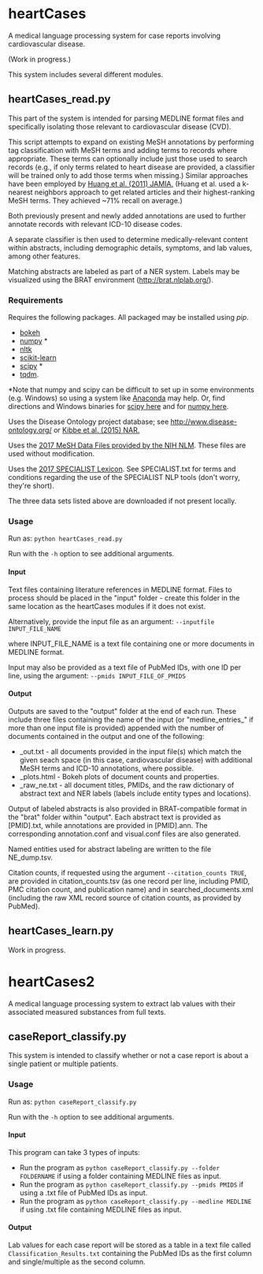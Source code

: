 # heartCases
A medical language processing system for case reports involving cardiovascular disease.

(Work in progress.)

This system includes several different modules.

## heartCases_read.py

This part of the system is intended for parsing MEDLINE format files and specifically isolating those relevant to cardiovascular disease (CVD).

This script attempts to expand on existing MeSH annotations by performing tag classification with MeSH terms and adding terms to records where appropriate. These terms can optionally include just those used to search records (e.g., if only terms related to heart disease are provided, a classifier will be trained only to add those terms when missing.)
Similar approaches have been employed by [Huang et al. (2011) JAMIA.](https://www.ncbi.nlm.nih.gov/pmc/articles/PMC3168302/) (Huang et al. used a k-nearest neighbors approach to get related articles and their highest-ranking MeSH terms. They achieved ~71% recall on average.)

Both previously present and newly added annotations are used to further annotate records with relevant ICD-10 disease codes.

A separate classifier is then used to determine medically-relevant content within abstracts, including demographic details, symptoms, and lab values, among other features.

Matching abstracts are labeled as part of a NER system. Labels may be visualized using the BRAT environment (http://brat.nlplab.org/).

### Requirements 
Requires the following packages. All packaged may be installed using *pip*.
* [bokeh](http://bokeh.pydata.org)
* [numpy](http://www.numpy.org/) *
* [nltk](http://www.nltk.org/)
* [scikit-learn](http://scikit-learn.org/stable/)
* [scipy](https://www.scipy.org/) *
* [tqdm](https://pypi.python.org/pypi/tqdm).  

*Note that numpy and scipy can be difficult to set up in some environments (e.g. Windows) so using a system like [Anaconda](https://www.continuum.io/downloads) may help. Or, find directions and Windows binaries for [scipy here](http://www.lfd.uci.edu/~gohlke/pythonlibs/#scipy) and for [numpy here](http://www.lfd.uci.edu/~gohlke/pythonlibs/#numpy).

Uses the Disease Ontology project database; see
http://www.disease-ontology.org/ or [Kibbe et al. (2015) NAR.](https://www.ncbi.nlm.nih.gov/pubmed/25348409)

Uses the [2017 MeSH Data Files provided by the NIH NLM](https://www.nlm.nih.gov/mesh/filelist.html).
These files are used without modification.

Uses the [2017 SPECIALIST Lexicon](https://lexsrv3.nlm.nih.gov/Specialist/Summary/lexicon.html).
See SPECIALIST.txt for terms and conditions regarding the use of the SPECIALIST NLP tools (don't worry, they're short).

The three data sets listed above are downloaded if not present locally.

### Usage
Run as:
`python heartCases_read.py`

Run with the `-h` option to see additional arguments.

#### Input
Text files containing literature references in MEDLINE format.
Files to process should be placed in the "input" folder - create this folder in the same location as the heartCases modules if it does not exist.

Alternatively, provide the input file as an argument:
  `--inputfile INPUT_FILE_NAME`

where INPUT_FILE_NAME is a text file containing one or more documents in MEDLINE format.

Input may also be provided as a text file of PubMed IDs, with one ID per line, using the argument:
  `--pmids INPUT_FILE_OF_PMIDS`


#### Output
Outputs are saved to the "output" folder at the end of each run.
These include three files containing the name of the input
(or "medline_entries_" if more than one input file is provided)
appended with the number of documents contained in the output
and one of the following:
* _out.txt - all documents provided in the input file(s) which
	match the given seach space (in this case, cardiovascular disease)
	with additional MeSH terms and ICD-10 annotations, where possible.
* _plots.html - Bokeh plots of document counts and properties.
* _raw_ne.txt - all document titles, PMIDs, and the raw dictionary
	of abstract text and NER labels (labels include entity types and locations).

Output of labeled abstracts is also provided in BRAT-compatible format in the "brat" folder within "output". Each abstract text is provided as [PMID].txt, while annotations are provided in [PMID].ann. The corresponding annotation.conf and visual.conf files are also generated.

Named entities used for abstract labeling are written to the file NE_dump.tsv.

Citation counts, if requested using the argument `--citation_counts TRUE`, are provided in citation_counts.tsv (as one record per line, including PMID, PMC citation count, and publication name) and in searched_documents.xml (including the raw XML record source of citation counts, as provided by PubMed).

## heartCases_learn.py

Work in progress.




# heartCases2
A medical language processing system to extract lab values with their associated measured substances from full texts.

## caseReport_classify.py

This system is intended to classify whether or not a case report is about a single patient or multiple patients.

### Usage
Run as:
`python caseReport_classify.py`

Run with the `-h` option to see additional arguments.

#### Input
This program can take 3 types of inputs:
- Run the program as `python caseReport_classify.py --folder FOLDERNAME` if using a folder containing MEDLINE files as input.
- Run the program as `python caseReport_classify.py --pmids PMIDS` if using a .txt file of PubMed IDs as input.
- Run the program as `python caseReport_classify.py --medline MEDLINE` if using .txt file containing MEDLINE files as input.

#### Output
Lab values for each case report will be stored as a table in a text file called `Classification_Results.txt` containing the PubMed IDs as the first column and single/multiple as the second column.
